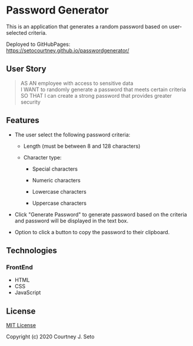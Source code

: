 # Password Generator

This is an application that generates a random password based on user-selected criteria. 

Deployed to GitHubPages: https://setocourtney.github.io/passwordgenerator/



## User Story

> AS AN employee with access to sensitive data <br/>
> I WANT to randomly generate a password that meets certain criteria <br/>
> SO THAT I can create a strong password that provides greater security



## Features

* The user select the following password criteria:

    * Length (must be between 8 and 128 characters)

    * Character type:

        * Special characters 

        * Numeric characters

        * Lowercase characters

        * Uppercase characters

* Click "Generate Password" to generate password based on the criteria and password will be displayed in the text box. 

* Option to click a button to copy the password to their clipboard.




## Technologies

### FrontEnd

* HTML
* CSS
* JavaScript




## License

[MIT License](https://choosealicense.com/licenses/mit/)

Copyright (c) 2020 Courtney J. Seto

